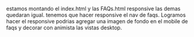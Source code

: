 estamos montando el index.html y las FAQs.html responsive las demas quedaran igual.
tenemos que hacer responsive el nav de faqs. 
Logramos hacer el responsive podrias agregar una imagen de fondo en el mobile de faqs y decorar con animista 
las vistas desktop. 